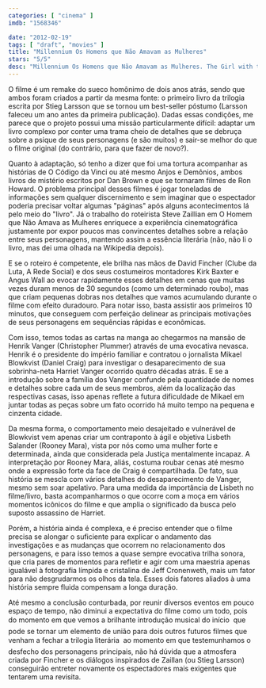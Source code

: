 ```yaml
---
categories: [ "cinema" ]
imdb: "1568346"

date: "2012-02-19"
tags: [ "draft", "movies" ]
title: "Millennium Os Homens que Não Amavam as Mulheres"
stars: "5/5"
desc: "Millennium Os Homens que Não Amavam as Mulheres. The Girl with the Dragon Tattoo (USA, 2011). Dirigido por David Fincher. Escrito por Steven Zaillian, Stieg Larsson. Com Daniel Craig, Rooney Mara, Christopher Plummer, Stellan Skarsgård, Steven Berkoff, Robin Wright, Yorick van Wageningen, Joely Richardson, Geraldine James."
---
```

O filme é um remake do sueco homônimo de dois anos atrás, sendo que ambos foram criados a partir da mesma fonte: o primeiro livro da trilogia escrita por Stieg Larsson que se tornou um best-seller póstumo (Larsson faleceu um ano antes da primeira publicação). Dadas essas condições, me parece que o projeto possui uma missão particularmente difícil: adaptar um livro complexo por conter uma trama cheio de detalhes que se debruça sobre a psique de seus personagens (e são muitos) e sair-se melhor do que o filme original (do contrário, para que fazer de novo?).

Quanto à adaptação, só tenho a dizer que foi uma tortura acompanhar as histórias de O Código da Vinci ou até mesmo Anjos e Demônios, ambos livros de mistério escritos por Dan Brown e que se tornaram filmes de Ron Howard. O problema principal desses filmes é jogar toneladas de informações sem qualquer discernimento e sem imaginar que o espectador poderia precisar voltar algumas "páginas" após alguns acontecimentos lá pelo meio do "livro". Já o trabalho do roteirista Steve Zaillian em O Homem que Não Amava as Mulheres enriquece a experiência cinematográfica justamente por expor poucos mas convincentes detalhes sobre a relação entre seus personagens, mantendo assim a essência literária (não, não li o livro, mas dei uma olhada na Wikipedia depois).

E se o roteiro é competente, ele brilha nas mãos de David Fincher (Clube da Luta, A Rede Social) e dos seus costumeiros montadores Kirk Baxter e Angus Wall ao evocar rapidamente esses detalhes em cenas que muitas vezes duram menos de 30 segundos (como um determinado roubo), mas que criam pequenas dobras nos detalhes que vamos acumulando durante o filme com efeito duradouro. Para notar isso, basta assistir aos primeiros 10 minutos, que conseguem com perfeição delinear as principais motivações de seus personagens em sequências rápidas e econômicas.

Com isso, temos todas as cartas na manga ao chegarmos na mansão de Henrik Vanger (Christopher Plummer) através de uma evocativa nevasca. Henrik é o presidente do império familiar e contratou o jornalista Mikael Blowkvist (Daniel Craig) para investigar o desaparecimento de sua sobrinha-neta Harriet Vanger ocorrido quatro décadas atrás. E se a introdução sobre a família dos Vanger confunde pela quantidade de nomes e detalhes sobre cada um de seus membros, além da localização das respectivas casas, isso apenas reflete a futura dificuldade de Mikael em juntar todas as peças sobre um fato ocorrido há muito tempo na pequena e cinzenta cidade.

Da mesma forma, o comportamento meio desajeitado e vulnerável de Blowkvist vem apenas criar um contraponto à ágil e objetiva Lisbeth Salander (Rooney Mara), vista por nós como uma mulher forte e determinada, ainda que considerada pela Justiça mentalmente incapaz. A interpretação por Rooney Mara, aliás, costuma roubar cenas até mesmo onde a expressão forte da face de Craig é compartilhada. De fato, sua história se mescla com vários detalhes do desaparecimento de Vanger, mesmo sem soar apelativo. Para uma medida da importância de Lisbeth no filme/livro, basta acompanharmos o que ocorre com a moça em vários momentos icônicos do filme e que amplia o significado da busca pelo suposto assassino de Harriet.

Porém, a história ainda é complexa, e é preciso entender que o filme precisa se alongar o suficiente para explicar o andamento das investigações e as mudanças que ocorrem no relacionamento dos personagens, e para isso temos a quase sempre evocativa trilha sonora, que cria pares de momentos para refletir e agir com uma maestria apenas igualável à fotografia límpida e cristalina de Jeff Cronenweth, mais um fator para não desgrudarmos os olhos da tela. Esses dois fatores aliados à uma história sempre fluida compensam a longa duração.

Até mesmo a conclusão conturbada, por reunir diversos eventos em pouco espaço de tempo, não diminui a expectativa do filme como um todo, pois do momento em que vemos a brilhante introdução musical do início  que pode se tornar um elemento de união para dois outros futuros filmes que venham a fechar a trilogia literária  ao momento em que testemunhamos o desfecho dos personagens principais, não há dúvida que a atmosfera criada por Fincher e os diálogos inspirados de Zaillan (ou Stieg Larsson) conseguirão entreter novamente os espectadores mais exigentes que tentarem uma revisita.

